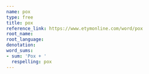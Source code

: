 ```yaml
---
name: pox
type: free
title: pox
reference_link: https://www.etymonline.com/word/pox
root_name: 
root_language: 
denotation: 
word_sums:
- sum: 'Pox + '
  respelling: pox
---
```

